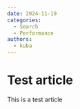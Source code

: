 ```yaml
---
date: 2024-11-19
categories:
  - Search
  - Performance
authors:
  - kuba
---
```


# Test article

This is a test article
